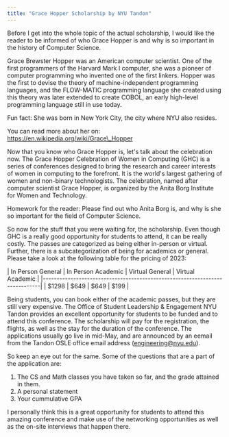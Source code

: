 ```yaml
---
title: "Grace Hopper Scholarship by NYU Tandon"
---
```


Before I get into the whole topic of the actual scholarship, I would like the reader to be informed of who Grace Hopper is and why is so important in the history of Computer Science.

Grace Brewster Hopper was an American computer scientist. One of the first programmers of the Harvard Mark I computer, she was a pioneer of computer programming who invented one of the first linkers. Hopper was the first to devise the theory of machine-independent programming languages, and the FLOW-MATIC programming language she created using this theory was later extended to create COBOL, an early high-level programming language still in use today.

Fun fact: She was born in New York City, the city where NYU also resides.

You can read more about her on: https://en.wikipedia.org/wiki/Grace\_Hopper

Now that you know who Grace Hopper is, let's talk about the celebration now.
The Grace Hopper Celebration of Women in Computing (GHC) is a series of conferences designed to bring the research and career interests of women in computing to the forefront. It is the world's largest gathering of women and non-binary technologists. The celebration, named after computer scientist Grace Hopper, is organized by the Anita Borg Institute for Women and Technology.

Homework for the reader: Please find out who Anita Borg is, and why is she so important for the field of Computer Science.

So now for the stuff that you were waiting for, the scholarship. Even though GHC is a really good opportunity for students to attend, it can be really costly. The passes are categorized as being either in-person or virtual. Further, there is a subcategorization of being for academics or general. Please take a look at the following table for the pricing of 2023:

| In Person General | In Person Academic | Virtual General | Virtual Academic |
|-----------------------------------------------------------------------------|
|       $1298       |        $649        |       $649      |       $199       |

Being students, you can book either of the academic passes, but they are still very expensive. The Office of Student Leadership & Engagement NYU Tandon provides an excellent opportunity for students to be funded and to attend this conference. The scholarship will pay for the registration, the flights, as well as the stay for the duration of the conference. The applications usually go live in mid-May, and are announced by an eemail from the Tandon OSLE office email address (engineering@nyu.edu).

So keep an eye out for the same. Some of the questions that are a part of the application are:
1. The CS and Math classes you have taken so far, and the grade attained in them.
2. A personal statement
3. Your cummulative GPA

I personally think this is a great opportunity for students to attend this amazing conference and make use of the networking opportunities as well as the on-site interviews that happen there.

